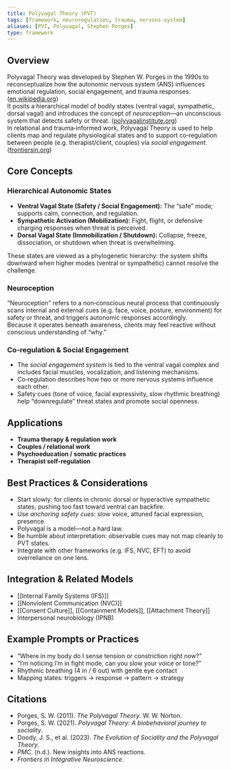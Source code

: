 ```yaml
---
title: Polyvagal Theory (PVT)
tags: [framework, neuroregulation, trauma, nervous‑system]
aliases: [PVT, Polyvagal, Stephen Porges]
type: framework
---
```


<!-- @format -->

## Overview

Polyvagal Theory was developed by Stephen W. Porges in the 1990s to reconceptualize how the autonomic nervous system (ANS) influences emotional regulation, social engagement, and trauma responses. ([en.wikipedia.org](https://en.wikipedia.org/wiki/Polyvagal_theory?utm_source=chatgpt.com))  
It posits a hierarchical model of bodily states (ventral vagal, sympathetic, dorsal vagal) and introduces the concept of _neuroception_—an unconscious system that detects safety or threat. ([polyvagalinstitute.org](https://www.polyvagalinstitute.org/whatispolyvagaltheory?utm_source=chatgpt.com))  
In relational and trauma‑informed work, Polyvagal Theory is used to help clients map and regulate physiological states and to support co‑regulation between people (e.g. therapist/client, couples) via _social engagement_. ([frontiersin.org](https://www.frontiersin.org/journals/integrative-neuroscience/articles/10.3389/fnint.2022.871227/full?utm_source=chatgpt.com))

## Core Concepts

### Hierarchical Autonomic States

- **Ventral Vagal State (Safety / Social Engagement):** The “safe” mode; supports calm, connection, and regulation.
- **Sympathetic Activation (Mobilization):** Fight, flight, or defensive charging responses when threat is perceived.
- **Dorsal Vagal State (Immobilization / Shutdown):** Collapse, freeze, dissociation, or shutdown when threat is overwhelming.

These states are viewed as a phylogenetic hierarchy: the system shifts downward when higher modes (ventral or sympathetic) cannot resolve the challenge.

### Neuroception

“Neuroception” refers to a non‑conscious neural process that continuously scans internal and external cues (e.g. face, voice, posture, environment) for safety or threat, and triggers autonomic responses accordingly.  
Because it operates beneath awareness, clients may feel reactive without conscious understanding of “why.”

### Co‑regulation & Social Engagement

- The _social engagement system_ is tied to the ventral vagal complex and includes facial muscles, vocalization, and listening mechanisms.
- Co‑regulation describes how two or more nervous systems influence each other.
- Safety cues (tone of voice, facial expressivity, slow rhythmic breathing) help “downregulate” threat states and promote social openness.

## Applications

- **Trauma therapy & regulation work**
- **Couples / relational work**
- **Psychoeducation / somatic practices**
- **Therapist self‑regulation**

## Best Practices & Considerations

- Start slowly: for clients in chronic dorsal or hyperactive sympathetic states, pushing too fast toward ventral can backfire.
- Use _anchoring safety cues_: slow voice, attuned facial expression, presence.
- Polyvagal is a model—not a hard law.
- Be humble about interpretation: observable cues may not map cleanly to PVT states.
- Integrate with other frameworks (e.g. IFS, NVC, EFT) to avoid overreliance on one lens.

## Integration & Related Models

- [[Internal Family Systems (IFS)]]
- [[Nonviolent Communication (NVC)]]
- [[Consent Culture]], [[Containment Models]], [[Attachment Theory]]
- Interpersonal neurobiology (IPNB)

## Example Prompts or Practices

- “Where in my body do I sense tension or constriction right now?”
- “I’m noticing I’m in fight mode, can you slow your voice or tone?”
- Rhythmic breathing (4 in / 6 out) with gentle eye contact
- Mapping states: triggers → response → pattern → strategy

## Citations

- Porges, S. W. (2011). _The Polyvagal Theory_. W. W. Norton.
- Porges, S. W. (2021). _Polyvagal Theory: A biobehavioral journey to sociality_.
- Doody, J. S., et al. (2023). _The Evolution of Sociality and the Polyvagal Theory_.
- _PMC_. (n.d.). New insights into ANS reactions.
- _Frontiers in Integrative Neuroscience_.
